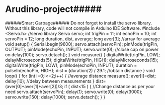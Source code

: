 # Arudino-project#####
######Smart Garbage######
Do not forget to install the servo library. Without this library, code will not compile in Arduino IDE Software.
#include  <Servo.h>            //servo library
Servo servo;
int trigPin = 11;
int echoPin = 10;
int servoPin = 12;
long duration, dist, average;
long aver[3];  //array for average
void setup() 
{
Serial.begin(9600);
servo.attach(servoPin);
pinMode(trigPin, OUTPUT);
pinMode(echoPin, INPUT);
servo.write(0); //close cap on power on
delay(100);
servo.detach();
}
void measure() 
{
digitalWrite(trigPin, LOW);
delayMicroseconds(5);
digitalWrite(trigPin, HIGH);
delayMicroseconds(15);
digitalWrite(trigPin, LOW);
pinMode(echoPin, INPUT);
duration = pulseIn(echoPin, HIGH);
dist = (duration/2) / 29.1; //obtain distance
}
void loop() 
{
for (int i=0;i<=2;i++) { //average distance
measure();
aver[i]=dist;
delay(10); //delay between measurements
}
dist=(aver[0]+aver[1]+aver[2])/3;
if ( dist<15 ) 
{  					//Change distance as per your need
servo.attach(servoPin);
delay(1);
servo.write(0);
delay(3000);
servo.write(150);
delay(1000);
servo.detach();
}
}
